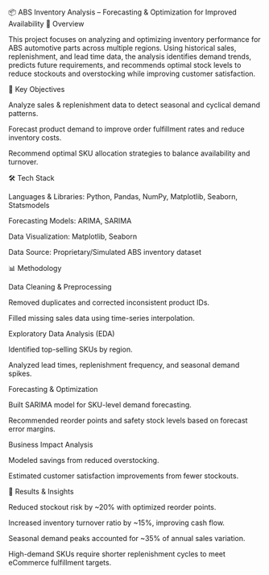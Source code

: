 📦 ABS Inventory Analysis – Forecasting & Optimization for Improved Availability
📌 Overview

This project focuses on analyzing and optimizing inventory performance for ABS automotive parts across multiple regions.
Using historical sales, replenishment, and lead time data, the analysis identifies demand trends, predicts future requirements, and recommends optimal stock levels to reduce stockouts and overstocking while improving customer satisfaction.

🎯 Key Objectives

Analyze sales & replenishment data to detect seasonal and cyclical demand patterns.

Forecast product demand to improve order fulfillment rates and reduce inventory costs.

Recommend optimal SKU allocation strategies to balance availability and turnover.

🛠 Tech Stack

Languages & Libraries: Python, Pandas, NumPy, Matplotlib, Seaborn, Statsmodels

Forecasting Models: ARIMA, SARIMA

Data Visualization: Matplotlib, Seaborn

Data Source: Proprietary/Simulated ABS inventory dataset

📊 Methodology

Data Cleaning & Preprocessing

Removed duplicates and corrected inconsistent product IDs.

Filled missing sales data using time-series interpolation.

Exploratory Data Analysis (EDA)

Identified top-selling SKUs by region.

Analyzed lead times, replenishment frequency, and seasonal demand spikes.

Forecasting & Optimization

Built SARIMA model for SKU-level demand forecasting.

Recommended reorder points and safety stock levels based on forecast error margins.

Business Impact Analysis

Modeled savings from reduced overstocking.

Estimated customer satisfaction improvements from fewer stockouts.

🚀 Results & Insights

Reduced stockout risk by ~20% with optimized reorder points.

Increased inventory turnover ratio by ~15%, improving cash flow.

Seasonal demand peaks accounted for ~35% of annual sales variation.

High-demand SKUs require shorter replenishment cycles to meet eCommerce fulfillment targets.
